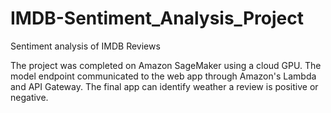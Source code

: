 # IMDB-Sentiment_Analysis_Project
Sentiment analysis of IMDB Reviews

The project was completed on Amazon SageMaker using a cloud GPU. The model endpoint communicated to the web app through Amazon's Lambda and API Gateway. The final app can identify weather a review is positive or negative.
